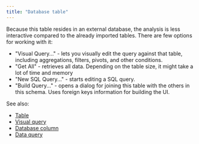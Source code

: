 ```yaml
---
title: "Database table"
---
```


Because this table resides in an external database, the analysis is less interactive compared to the already imported
tables. There are few options for working with it:

* "Visual Query..." - lets you visually edit the query against that table, including aggregations, filters, pivots, and
  other conditions.
* "Get All" - retrieves all data. Depending on the table size, it might take a lot of time and memory
* "New SQL Query..." - starts editing a SQL query.
* "Build Query..." - opens a dialog for joining this table with the others in this schema. Uses foreign keys information
  for building the UI.

See also:

* [Table](../datagrok/table.md)
* [Visual query](db-visual-query.md)
* [Database column](db-column-info.md)
* [Data query](data-query.md)
